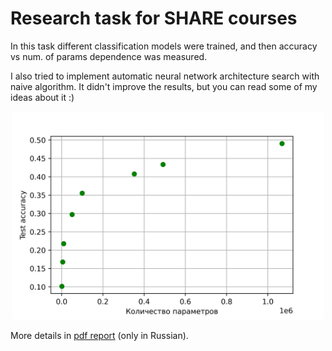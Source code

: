 # Research task for SHARE courses

In this task different classification models were trained, and then accuracy vs num. of params dependence was measured.

I also tried to implement automatic neural network architecture search with naive algorithm. It didn't improve the results, but you can read some of my ideas about it :)

<p align="center">
  <img src="https://github.com/MatthewMih/small_projects/blob/main/SHARE_research/other_files/result.png" width="500" title="accuracy vs num. of params">
</p>

More details in [pdf report](/SHARE_research/Otchet.pdf) (only in Russian).
